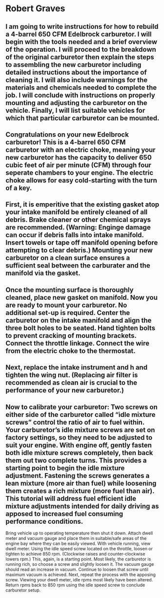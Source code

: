 # Robert Graves
## I am going to write instructions for how to rebuild a 4-barrel 650 CFM Edelbrock carburetor. I will begin with the tools needed and a brief overview of the operation. I will proceed to the breakdown of the original carburetor then explain the steps to assembling the new carburetor including detailed instructions about the importance of cleaning it. I will also include warnings for the materials and chemicals needed to complete the job. I will conclude with instructions on properly mounting and adjusting the carburetor on the vehicle. Finally, I will list suitable vehicles for which that particular carburetor can be mounted.  
 
## Congratulations on your new Edelbrock carburetor! This is a 4-barrel 650 CFM carburetor with an electric choke, meaning your new carburetor has the capacity to deliver 650 cubic feet of air per minute (CFM) through four seperate chambers to your engine. The electric choke allows for easy cold-starting with the turn of a key.
 ## First, it is emperitive that the existing gasket atop your intake manifold be entirely cleaned of all debris. Brake cleaner or other chemical sprays are recommended. (Warning: Enginge damage can occur if debris falls into intake manifold. Insert towels or tape off manifold opening before attempting to clear debris.) Mounting your new carburetor on a clean surface ensures a sufficient seal between the carburater and the manifold via the gasket.
 ## Once the mounting surface is thoroughly cleaned, place new gasket on manifold. Now you are ready to mount your carburetor. No additional set-up is required. Center the carburetor on the intake manifold and align the three bolt holes to be seated. Hand tighten bolts to prevent cracking of mounting brackets. Connect the throttle linkage. Connect the wire from the electric choke to the thermostat.   
## Next, replace the intake instrument and h and tighten the wing nut. (Replacing air filter is recommended as clean air is crucial to the performance of your new carburetor.) 
## Now to calibrate your carburetor: Two screws on either side of the carburetor called “idle mixture screws” control the ratio of air to fuel within.  Your carburetor’s idle mixture screws are set on factory settings, so they need to be adjusted to suit your engine. With engine off, gently fasten both idle mixture screws completely, then back them out two complete turns. This provides a starting point to begin the idle mixture adjustment. Fastening the screws generates a lean mixture (more air than fuel) while loosening them creates a rich mixture (more fuel than air). This tutorial will address fuel efficient idle mixture adjustments intended for daily driving as apposed to increased fuel consuming performance conditions. 
 Bring vehicle up to operating temperature then shut it down. Attach dwell meter and vacuum gauge and place them in suitable/safe areas of the engine bay where they can be easily viewed. 
	With vehicle running, view dwell meter. Using the idle speed screw located on the throttle, loosen or tighten to achieve 850 rpm. (Clockwise raises and counter-clockwise lowers rpm.) This, again, is a starting point. 
	Most likely, the carburetor is running rich, so choose a screw and slightly loosen it. The vacuum gauge should read an increase in vacuum. Continue to loosen that screw until maximum vacuum is achieved. Next, repeat the process with the apposing screw. 
Viewing your dwell meter, idle rpms most likely have been altered. Return rpms back to 850 rpm using the idle speed screw to conclude carburetor setup.  	
